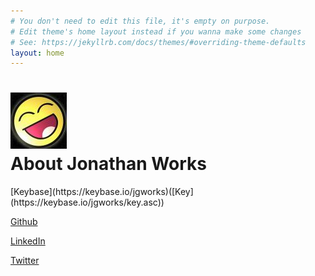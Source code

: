 ```yaml
---
# You don't need to edit this file, it's empty on purpose.
# Edit theme's home layout instead if you wanna make some changes
# See: https://jekyllrb.com/docs/themes/#overriding-theme-defaults
layout: home
---
```

<h1>
<img src="me.jpg"/>
<br>
About Jonathan Works
</h1>
[Keybase](https://keybase.io/jgworks)([Key](https://keybase.io/jgworks/key.asc))

[Github](https://github.com/jgworks)

[LinkedIn](https://www.linkedin.com/in/jgworks)

[Twitter](https://twitter.com/jgworks_)
